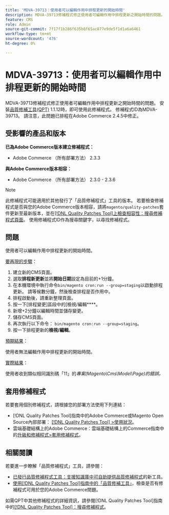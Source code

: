 ```yaml
---
title: 'MDVA-39713：使用者可以編輯作用中排程更新的開始時間'
description: MDVA-39713修補程式修正使用者可編輯作用中排程更新之開始時間的問題。 安裝[Quality Patches Tool (QPT)](https://experienceleague.adobe.com/en/docs/commerce-knowledge-base/kb/announcements/commerce-announcements/magento-quality-patches-released-new-tool-to-self-serve-quality-patches) 1.1.12後，即可使用此修補程式。 修補程式ID為MDVA-39713。 請注意，此問題已排程在Adobe Commerce 2.4.5中修正。
feature: CMS
role: Admin
source-git-commit: 7f17f1b286f635b8f65ac877e9de5f1d1a6a6461
workflow-type: tm+mt
source-wordcount: '476'
ht-degree: 0%

---
```


# MDVA-39713：使用者可以編輯作用中排程更新的開始時間

MDVA-39713修補程式修正使用者可編輯作用中排程更新之開始時間的問題。 安裝[品質修補工具(QPT)](https://experienceleague.adobe.com/en/docs/commerce-knowledge-base/kb/announcements/commerce-announcements/magento-quality-patches-released-new-tool-to-self-serve-quality-patches) 1.1.12時，即可使用此修補程式。 修補程式ID為MDVA-39713。 請注意，此問題已排程在Adobe Commerce 2.4.5中修正。

## 受影響的產品和版本

**已為Adobe Commerce版本建立修補程式：**

* Adobe Commerce （所有部署方法） 2.3.3

**與Adobe Commerce版本相容：**

* Adobe Commerce （所有部署方法） 2.3.0 - 2.3.6

>[!NOTE]
>
>此修補程式可能適用於其他發行了「品質修補程式」工具的版本。 若要檢查修補程式是否與您的Adobe Commerce版本相容，請將`magento/quality-patches`套件更新至最新版本，並在[[!DNL Quality Patches Tool]上檢查相容性：搜尋修補程式頁面](https://experienceleague.adobe.com/en/docs/commerce-knowledge-base/kb/announcements/commerce-announcements/magento-quality-patches-released-new-tool-to-self-serve-quality-patches)。 使用修補程式ID作為搜尋關鍵字，以尋找修補程式。

## 問題

使用者可以編輯作用中排程更新的開始時間。

<u>要再現的步驟</u>：

1. 建立新的CMS頁面。
1. 選取&#x200B;**排程新更新**&#x200B;並將&#x200B;**開始日期**&#x200B;設定為目前的+1分鐘。
1. 在本機環境中執行命令`bin/magento cron:run --group=staging`以啟動排程更新。 請等候數分鐘，然後檢查排程是否作用中。
1. 排程啟動後，請重新整理頁面。
1. 按一下[排程變更]區段中的[檢視/編輯&#x200B;****。
1. 新增+2分鐘以編輯時間並儲存變更。
1. 儲存CMS頁面。
1. 再次執行以下命令： `bin/magento cron:run --group=staging`。
1. 按一下排程更新的&#x200B;**檢視/編輯**。

<u>預期結果</u>：

使用者無法編輯作用中排程更新的開始時間。

<u>實際結果</u>：

使用者收到類似相同識別碼「11」的&#x200B;*專案(Magento\Cms\Model\Page)的錯誤。*

## 套用修補程式

若要套用個別修補程式，請根據您的部署方法使用下列連結：

* [!DNL Quality Patches Tool]指南中的Adobe Commerce或Magento Open Source內部部署： [[!DNL Quality Patches Tool] >使用狀況](/help/tools/quality-patches-tool/usage.md)。
* 雲端基礎結構上的Adobe Commerce：雲端基礎結構上的Commerce指南中的[升級和修補程式>套用修補程式](https://experienceleague.adobe.com/docs/commerce-cloud-service/user-guide/develop/upgrade/apply-patches.html)。

## 相關閱讀

若要進一步瞭解「品質修補程式」工具，請參閱：

* [已發行品質修補程式工具：支援知識庫中可自助提供品質修補程式](https://experienceleague.adobe.com/en/docs/commerce-knowledge-base/kb/announcements/commerce-announcements/magento-quality-patches-released-new-tool-to-self-serve-quality-patches)的新工具。
* [使用[!DNL Quality Patches Tool]指南中的「品質修補工具」](/help/tools/quality-patches-tool/patches-available-in-qpt/check-patch-for-magento-issue-with-magento-quality-patches.md)，檢查是否有修補程式可用於您的Adobe Commerce問題。

如需QPT中其他修補程式的詳細資訊，請參閱[!DNL Quality Patches Tool]指南中的[[!DNL Quality Patches Tool]：搜尋修補程式](https://experienceleague.adobe.com/tools/commerce-quality-patches/index.html)。
